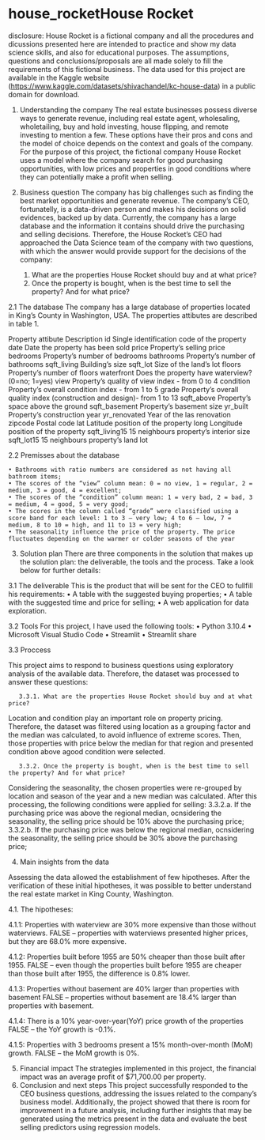 # house_rocketHouse Rocket

disclosure: House Rocket is a fictional company and all the procedures and dicussions presented here are intended to practice and show my data science skills, and also for educational purposes. The assumptions, questions and conclusions/proposals are all made solely to fill the requirements of this fictional business. The data used for this project are available in the Kaggle website (https://www.kaggle.com/datasets/shivachandel/kc-house-data) in a public domain for download.

1. Understanding the company
The real estate businesses possess diverse ways to generate revenue, including real estate agent, wholesaling, wholetailing, buy and hold investing, house flipping, and remote investing to mention a few. These options have their pros and cons and the model of choice depends on the context and goals of the company. For the purpose of this project, the fictional company House Rocket uses a model where the company search for good purchasing opportunities, with low prices and properties in good conditions where they can potentially make a profit when selling.

2. Business question
The company has big challenges such as finding the best market opportunities and generate revenue. The company’s CEO, fortunatelly, is a data-driven person and makes his decisions on solid evidences, backed up by data. Currently, the company has a large database and the information it contains should drive the purchasing and selling decisions. Therefore, the House Rocket’s CEO had approached the Data Science team of the company with two questions, with which the answer would provide support for the decisions of the company:

    1. What are the properties House Rocket should buy and at what price?
    2. Once the property is bought, when is the best time to sell the property? And for what price?

 
2.1 The database
The company has a large database of properties located in King’s County in Washington, USA. The properties attibutes are described in table 1.


Property attibute
Description
id
Single identification code of the property
date
Date the property has been sold
price
Property’s selling price
bedrooms
Property’s number of bedrooms
bathrooms
Property’s number of bathrooms
sqft_living
Building’s size
sqft_lot
Size of the land’s lot
floors
Property’s number of floors
waterfront
Does the property have waterview? (0=no; 1=yes)
view
Property’s quality of view index - from 0 to 4
condition
Property’s overall condition index - from 1 to 5
grade
Property’s overall quality index (construction and design)- from  1 to 13
sqft_above
Property’s space above the ground
sqft_basement
Property’s basement size
yr_built
Property’s construction year
yr_renovated
Year of the las renovation
zipcode
Postal code
lat
Latitude position of the property
long
Longitude position of the property
sqft_living15
15 neighbours property’s interior size
sqft_lot15
15 neighbours property’s land lot

2.2 Premisses about the database

    • Bathrooms with ratio numbers are considered as not having all bathroom items;
    • The scores of the “view” column mean: 0 = no view, 1 = regular, 2 = medium, 3 = good, 4 = excellent;
    • The scores of the “condition” column mean: 1 = very bad, 2 = bad, 3 = medium, 4 = good, 5 = very good;
    • The scores in the column called “grade” were classified using a score band for each level: 1 to 3 – very low; 4 to 6 – low, 7 = medium, 8 to 10 = high, and 11 to 13 = very high;
    • The seasonality influence the price of the property. The price fluctuates depending on the warmer or colder seasons of the year

3. Solution plan
There are three components in the solution that makes up the solution plan: the deliverable, the tools and the process. Take a look below for further details:

3.1 The deliverable
	This is the product that will be sent for the CEO to fullfill his requirements:
    • A table with the suggested buying properties;
    • A table with the suggested time and price for selling;
    • A web application for data exploration.

3.2 Tools
	For this project, I have used the following tools:
    • Python 3.10.4
    • Microsoft Visual Studio Code
    • Streamlit
    • Streamlit share







3.3 Proccess

This project aims to respond to business questions using exploratory analysis of the available data. Therefore, the dataset was processed to answer these questions:


       3.3.1. What are the properties House Rocket should buy and at what price?

Location and condition play an important role on property pricing. Therefore, the dataset was filtered using location as a grouping factor and the median was calculated, to avoid influence of extreme scores. Then, those properties with price below the median for that region and presented condition above agood condition were selected.

       3.3.2. Once the property is bought, when is the best time to sell the property? And for what price?
Considering the seasonality, the chosen properties were re-grouped by location and season of the year and a new median was calculated. After this processing, the following conditions were applied for selling:
	3.3.2.a. If the purchasing price was above the regional median, ocnsidering the seasonality, the selling price should be 10% above the purchasing price;
	3.3.2.b. If the purchasing price was below the regional median, ocnsidering the seasonality, the selling price should be 30% above the purchasing price;

4. Main insights from the data

Assessing the data allowed the establishment of few hipotheses. After the verification of these initial hipotheses, it was possible to better understand the real estate market in King County, Washington.

4.1. The hipotheses:

4.1.1: Properties with waterview are 30% more expensive than those without waterviews.
FALSE – properties with waterviews presented higher prices, but they are 68.0% more expensive.

4.1.2: Properties built before 1955 are 50% cheaper than those built after 1955.
FALSE – even though the properties built before 1955 are cheaper than those built after 1955, the difference is 0.8% lower.

4.1.3: Properties without basement are 40% larger than properties with basement
FALSE – properties without basement are 18.4% larger than properties with basement.

4.1.4: There is a 10% year-over-year(YoY) price growth of the properties
FALSE – the YoY growth is -0.1%.

4.1.5: Properties with 3 bedrooms present a 15% month-over-month (MoM) growth.
FALSE – the MoM growth is 0%.

5. Financial impact
The strategies implemented in this project, the financial impact was an average profit of $71,700.00 per property.
6. Conclusion and next steps
This project successfully responded to the CEO business questions, addressing the issues related to the company’s business model. Additionally, the project showed that there is room for improvement  in a future analysis, including further insights that may be generated using the metrics present in the data and evaluate the best selling predictors using regression models.

